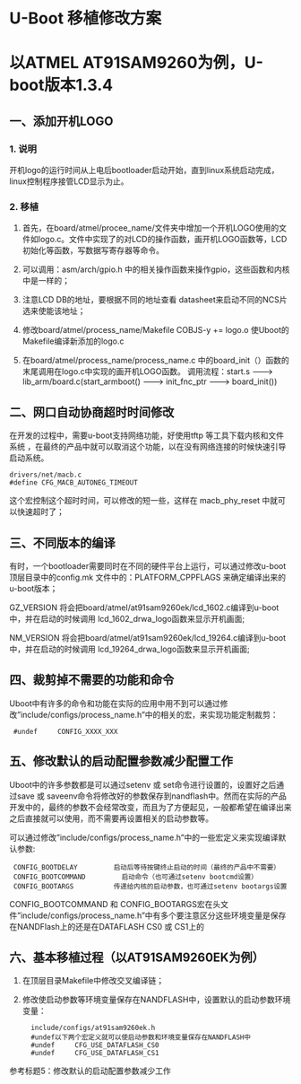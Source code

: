 # U-Boot 移植修改方案

# 以ATMEL AT91SAM9260为例，U-boot版本1.3.4


## 一、添加开机LOGO

### 1. 说明
开机logo的运行时间从上电后bootloader启动开始，直到linux系统启动完成，linux控制程序接管LCD显示为止。

### 2. 移植

1. 首先，在board/atmel/procee_name/文件夹中增加一个开机LOGO使用的文件如logo.c。文件中实现了的对LCD的操作函数，画开机LOGO函数等，LCD初始化等函数，写数据写寄存器等命令。

2. 可以调用：asm/arch/gpio.h 中的相关操作函数来操作gpio，这些函数和内核中是一样的；

3. 注意LCD DB的地址，要根据不同的地址查看 datasheet来启动不同的NCS片选来使能该地址；

4. 修改board/atmel/process_name/Makefile COBJS-y  += logo.o 使Uboot的Makefile编译新添加的logo.c

5. 在board/atmel/process_name/process_name.c 中的board_init（）函数的末尾调用在logo.c中实现的画开机LOGO函数。 调用流程：start.s ---> lib_arm/board.c(start_armboot() ---> init_fnc_ptr ---> board_init())

## 二、网口自动协商超时时间修改

在开发的过程中，需要u-boot支持网络功能，好使用tftp 等工具下载内核和文件系统 ，在最终的产品中就可以取消这个功能，以在没有网络连接的时候快速引导启动系统。

	drivers/net/macb.c  
	#define CFG_MACB_AUTONEG_TIMEOUT   
	
这个宏控制这个超时时间，可以修改的短一些，这样在 macb_phy_reset 中就可以快速超时了；

## 三、不同版本的编译

有时，一个bootloader需要同时在不同的硬件平台上运行，可以通过修改u-boot 顶层目录中的config.mk 文件中的：PLATFORM_CPPFLAGS 来确定编译出来的u-boot版本；

GZ_VERSION 将会把board/atmel/at91sam9260ek/lcd_1602.c编译到u-boot中，并在启动的时候调用 lcd_1602_drwa_logo函数来显示开机画面;

NM_VERSION 将会把board/atmel/at91sam9260ek/lcd_19264.c编译到u-boot中，并在启动的时候调用 lcd_19264_drwa_logo函数来显示开机画面;

## 四、裁剪掉不需要的功能和命令

Uboot中有许多的命令和功能在实际的应用中用不到可以通过修改”include/configs/process_name.h”中的相关的宏，来实现功能定制裁剪：
         
     #undef     CONFIG_XXXX_XXX

## 五、修改默认的启动配置参数减少配置工作

Uboot中的许多参数都是可以通过setenv 或 set命令进行设置的，设置好之后通过save 或 saveenv命令将修改好的参数保存到nandflash中。然而在实际的产品开发中的，最终的参数不会经常改变，而且为了方便起见，一般都希望在编译出来之后直接就可以使用，而不需要再设置相关的启动参数等。

可以通过修改”include/configs/process_name.h”中的一些宏定义来实现编译默认参数:

     CONFIG_BOOTDELAY         启动后等待按键终止启动的时间（最终的产品中不需要）
     CONFIG_BOOTCOMMAND     	启动命令（也可通过setenv bootcmd设置）
     CONFIG_BOOTARGS          传递给内核的启动参数，也可通过setenv bootargs设置

CONFIG_BOOTCOMMAND 和 CONFIG_BOOTARGS宏在头文件”include/configs/process_name.h”中有多个要注意区分这些环境变量是保存在NANDFlash上的还是在DATAFLASH CS0 或 CS1上的

## 六、基本移植过程（以AT91SAM9260EK为例）

1. 在顶层目录Makefile中修改交叉编译链；
2. 修改使启动参数等环境变量保存在NANDFLASH中，设置默认的启动参数环境变量：
         
         include/configs/at91sam9260ek.h
         #undef以下两个宏定义就可以使启动参数和环境变量保存在NANDFLASH中
         #undef     CFG_USE_DATAFLASH_CS0
         #undef     CFG_USE_DATAFLASH_CS1
   
参考标题5：修改默认的启动配置参数减少工作

